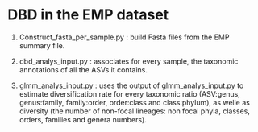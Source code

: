 # DBD in the EMP dataset

1. Construct_fasta_per_sample.py : build Fasta files from the EMP summary file. 

2. dbd_analys_input.py : associates for every sample, the taxonomic annotations of all the ASVs it contains. 

3. glmm_analys_input.py : uses the output of glmm_analys_input.py to estimate diversification rate for every taxonomic ratio   (ASV:genus, genus:family, family:order, order:class and class:phylum), as welle as diversity (the number of non-focal lineages: non focal phyla, classes, orders, families and genera numbers).


